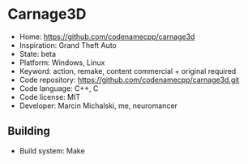 # Carnage3D

- Home: https://github.com/codenamecpp/carnage3d
- Inspiration: Grand Theft Auto
- State: beta
- Platform: Windows, Linux
- Keyword: action, remake, content commercial + original required
- Code repository: https://github.com/codenamecpp/carnage3d.git
- Code language: C++, C
- Code license: MIT
- Developer: Marcin Michalski, me, neuromancer

## Building

- Build system: Make
